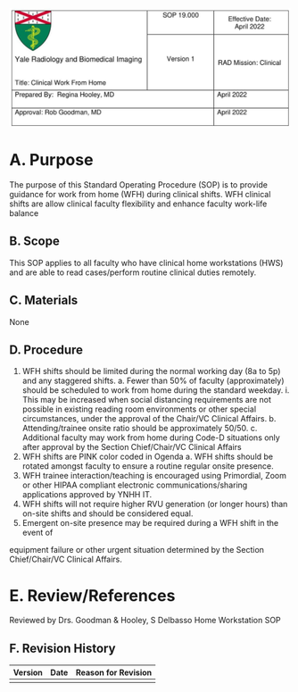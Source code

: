 ![img-0.jpeg](images/img-0.jpeg.png)

# A. Purpose 

The purpose of this Standard Operating Procedure (SOP) is to provide guidance for work from home (WFH) during clinical shifts. WFH clinical shifts are allow clinical faculty flexibility and enhance faculty work-life balance

## B. Scope

This SOP applies to all faculty who have clinical home workstations (HWS) and are able to read cases/perform routine clinical duties remotely.

## C. Materials

None

## D. Procedure

1. WFH shifts should be limited during the normal working day (8a to 5p) and any staggered shifts.
a. Fewer than $50 \%$ of faculty (approximately) should be scheduled to work from home during the standard weekday.
i. This may be increased when social distancing requirements are not possible in existing reading room environments or other special circumstances, under the approval of the Chair/VC Clinical Affairs.
b. Attending/trainee onsite ratio should be approximately 50/50.
c. Additional faculty may work from home during Code-D situations only after approval by the Section Chief/Chair/VC Clinical Affairs
2. WFH shifts are PINK color coded in Ogenda
a. WFH shifts should be rotated amongst faculty to ensure a routine regular onsite presence.
3. WFH trainee interaction/teaching is encouraged using Primordial, Zoom or other HIPAA compliant electronic communications/sharing applications approved by YNHH IT.
4. WFH shifts will not require higher RVU generation (or longer hours) than on-site shifts and should be considered equal.
5. Emergent on-site presence may be required during a WFH shift in the event of

equipment failure or other urgent situation determined by the Section Chief/Chair/VC Clinical Affairs.

# E. Review/References 

Reviewed by Drs. Goodman \& Hooley, S Delbasso
Home Workstation SOP

## F. Revision History

| Version | Date | Reason for Revision |
| :-- | :-- | :-- |
|  |  |  |